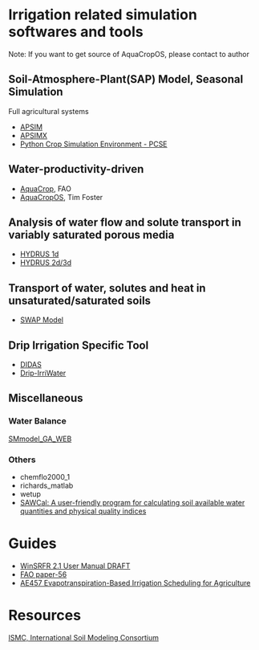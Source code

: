 # Irrigation related simulation softwares and tools

Note: If you want to get source of AquaCropOS, please contact to author

## Soil-Atmosphere-Plant(SAP) Model, Seasonal Simulation 

Full agricultural systems 
- [APSIM](http://www.apsim.info/)
- [APSIMX](https://github.com/APSIMInitiative/ApsimX)
- [Python Crop Simulation Environment - PCSE](https://github.com/ajwdewit/pcse#python-crop-simulation-environment---pcse)


## Water-productivity-driven 
- [AquaCrop](http://www.fao.org/land-water/databases-and-software/aquacrop/en/), FAO
- [AquaCropOS](aquacropos.com), Tim Foster 



## Analysis of water flow and solute transport in variably saturated porous media
- [HYDRUS 1d](https://www.pc-progress.com/en/Default.aspx?hydrus-1d)
- [HYDRUS 2d/3d](https://www.pc-progress.com/en/Default.aspx?hydrus-3d)

## Transport of water, solutes and heat in unsaturated/saturated soils
- [SWAP Model](http://www.swap.alterra.nl/)

## Drip Irrigation Specific Tool
- [DIDAS](https://app.agri.gov.il/didas/)
- [Drip-IrriWater](https://www.sciencedirect.com/science/article/pii/S0168169913001877)

## Miscellaneous
### Water Balance
[SMmodel_GA_WEB](http://www.academia.edu/17371007/Soil_Moisture_Model_Matlab_code_)

### Others
- chemflo2000_1
- richards_matlab
- wetup
- [SAWCal: A user-friendly program for calculating soil available water quantities and physical quality indices](https://www.ars.usda.gov/ARSUserFiles/20200515/WinSRFR.pdf)

# Guides
- [WinSRFR 2.1 User Manual DRAFT](https://www.ars.usda.gov/ARSUserFiles/20200515/WinSRFR.pdf)
- [FAO paper-56](http://www.fao.org/docrep/X0490E/X0490E00.htm)
- [AE457 Evapotranspiration-Based Irrigation Scheduling for Agriculture](http://edis.ifas.ufl.edu/pdffiles/AE/AE45700.pdf)

# Resources
[ISMC, International Soil Modeling Consortium ](https://soil-modeling.org/resources-links/model-portal)
